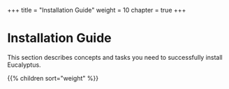 +++
title = "Installation Guide"
weight = 10
chapter = true
+++


# Installation Guide
This section describes concepts and tasks you need to successfully install Eucalyptus.

{{% children sort="weight" %}}
